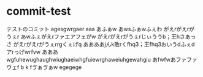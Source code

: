# commit-test
テストのコミット
agesgwrgaer
aaa
あふぁw
あwsふぁwふぇわ
がえrがえrがうぇr
あwふぇがえrファエアフェがw
がえrがえrがうぇrじぃううb；王hさあっさ
がえrがえrがうぇrrgくぇげq
ああああjんk敢rくfhq3；王fhq3おいうdふぇdアrっげwrfvw
あああ
wgfuhewughaughwiughaeiwhgfuiewrghaweiuhgewahgiu
あfwfwあファファウェf
b
k
fゔぁゔぁw
egegege
